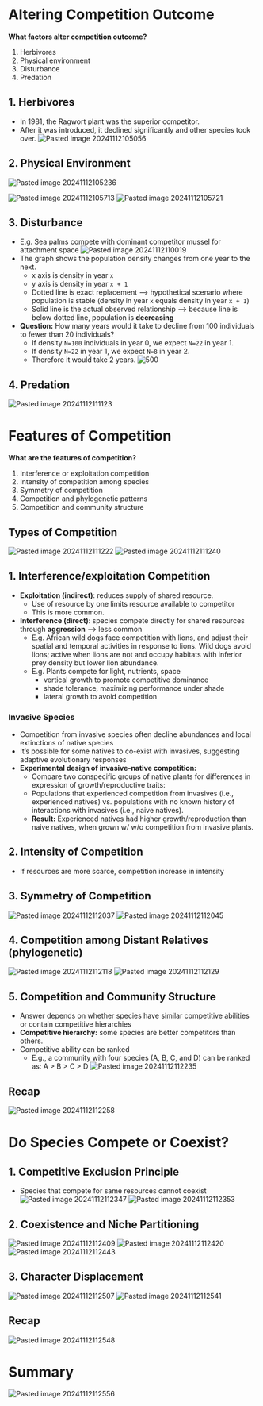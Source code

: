 # Altering Competition Outcome
**What factors alter competition outcome?**
1. Herbivores
2. Physical environment
3. Disturbance
4. Predation

## 1. Herbivores
* In 1981, the Ragwort plant was the superior competitor.
* After it was introduced, it declined significantly and other species took over.
![Pasted image 20241112105056](Pasted%20image%2020241112105056.png)

## 2. Physical Environment
![Pasted image 20241112105236](Pasted%20image%2020241112105236.png)

![Pasted image 20241112105713](Pasted%20image%2020241112105713.png)
![Pasted image 20241112105721](Pasted%20image%2020241112105721.png)

## 3. Disturbance
* E.g. Sea palms compete with dominant competitor mussel for attachment space
![Pasted image 20241112110019](Pasted%20image%2020241112110019.png)
* The graph shows the population density changes from one year to the next.
	* x axis is density in year `x`
	* y axis is density in year `x + 1`
	* Dotted line is exact replacement ⟶ hypothetical scenario where population is stable (density in year `x` equals density in year `x + 1`)
	* Solid line is the actual observed relationship ⟶ because line is below dotted line, population is **decreasing**
* **Question:** How many years would it take to decline from 100 individuals to fewer than 20 individuals?
	* If density `N=100` individuals in year 0, we expect `N=22` in year 1.
	* If density `N=22` in year 1, we expect `N=8` in year 2.
	* Therefore it would take 2 years.
![500](Pasted%20image%2020241112110808.png)

## 4. Predation
![Pasted image 20241112111123](Pasted%20image%2020241112111123.png)

# Features of Competition
**What are the features of competition?**
1. Interference or exploitation competition
2. Intensity of competition among species
3. Symmetry of competition
4. Competition and phylogenetic patterns
5. Competition and community structure

## Types of Competition
![Pasted image 20241112111222](Pasted%20image%2020241112111222.png)
![Pasted image 20241112111240](Pasted%20image%2020241112111240.png)

## 1. Interference/exploitation Competition
* **Exploitation (indirect)**: reduces supply of shared resource.
	* Use of resource by one limits resource available to competitor
	* This is more common.
* **Interference (direct)**: species compete directly for shared resources through **aggression** ⟶ less common
	* E.g. African wild dogs face competition with lions, and adjust their spatial and temporal activities in response to lions. Wild dogs avoid lions; active when lions are not and occupy habitats with inferior prey density but lower lion abundance.
	* E.g. Plants compete for light, nutrients, space
		* vertical growth to promote competitive dominance
		* shade tolerance, maximizing performance under shade
		* lateral growth to avoid competition

### Invasive Species
* Competition from invasive species often decline abundances and local extinctions of native species
* It’s possible for some natives to co-exist with invasives, suggesting adaptive evolutionary responses
* **Experimental design of invasive-native competition:**
	* Compare two conspecific groups of native plants for differences in expression of growth/reproductive traits:
	* Populations that experienced competition from invasives (i.e., experienced natives) vs. populations with no known history of interactions with invasives (i.e., naive natives).
	* **Result:** Experienced natives had higher growth/reproduction than naive natives, when grown w/ w/o competition from invasive plants.

## 2. Intensity of Competition
* If resources are more scarce, competition increase in intensity

## 3. Symmetry of Competition
![Pasted image 20241112112037](Pasted%20image%2020241112112037.png)
![Pasted image 20241112112045](Pasted%20image%2020241112112045.png)


## 4. Competition among Distant Relatives (phylogenetic)
![Pasted image 20241112112118](Pasted%20image%2020241112112118.png)
![Pasted image 20241112112129](Pasted%20image%2020241112112129.png)

## 5. Competition and Community Structure
* Answer depends on whether species have similar competitive abilities or contain competitive hierarchies
* **Competitive hierarchy:** some species are better competitors than others.
* Competitive ability can be ranked
	* E.g., a community with four species (A, B, C, and D) can be ranked as: A > B > C > D
![Pasted image 20241112112235](Pasted%20image%2020241112112235.png)

## Recap
![Pasted image 20241112112258](Pasted%20image%2020241112112258.png)

# Do Species Compete or Coexist?
## 1. Competitive Exclusion Principle
* Species that compete for same resources cannot coexist
![Pasted image 20241112112347](Pasted%20image%2020241112112347.png)
![Pasted image 20241112112353](Pasted%20image%2020241112112353.png)

## 2. Coexistence and Niche Partitioning
![Pasted image 20241112112409](Pasted%20image%2020241112112409.png)
![Pasted image 20241112112420](Pasted%20image%2020241112112420.png)
![Pasted image 20241112112443](Pasted%20image%2020241112112443.png)

## 3. Character Displacement
![Pasted image 20241112112507](Pasted%20image%2020241112112507.png)
![Pasted image 20241112112541](Pasted%20image%2020241112112541.png)

## Recap
![Pasted image 20241112112548](Pasted%20image%2020241112112548.png)

# Summary
![Pasted image 20241112112556](Pasted%20image%2020241112112556.png)
